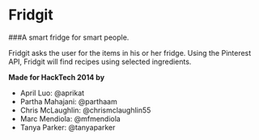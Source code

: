 Fridgit
=======

###A smart fridge for smart people.

Fridgit asks the user for the items in his or her fridge. Using the Pinterest API, Fridgit will find recipes using selected ingredients.

**Made for HackTech 2014 by**
* April Luo: @aprikat
* Partha Mahajani: @parthaam
* Chris McLaughlin: @chrismclaughlin55
* Marc Mendiola: @mfmendiola
* Tanya Parker: @tanyaparker